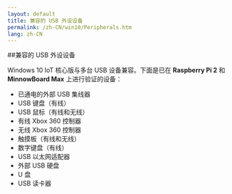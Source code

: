 ```yaml
---
layout: default
title: 兼容的 USB 外设设备
permalink: /zh-CN/win10/Peripherals.htm
lang: zh-CN
---
```


##兼容的 USB 外设设备

Windows 10 IoT 核心版与多台 USB 设备兼容。下面是已在 **Raspberry Pi 2** 和 **MinnowBoard Max** 上进行验证的设备：

* 已通电的外部 USB 集线器
* USB 键盘（有线）
* USB 鼠标（有线和无线）
* 有线 Xbox 360 控制器
* 无线 Xbox 360 控制器
* 触摸板（有线和无线）
* 数字键盘（有线）
* USB 以太网适配器
* 外部 USB 硬盘
* U 盘
* USB 读卡器
